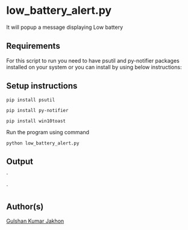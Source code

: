 
# low_battery_alert.py

It will popup a message displaying Low battery

## Requirements

For this script to run you need to have psutil and py-notifier packages installed on your system or you can install by using below instructions:

## Setup instructions

`pip install psutil`

`pip install py-notifier`

`pip install win10toast`


Run the program using command


`python low_battery_alert.py`
## Output

`

`

## Author(s)

[Gulshan Kumar Jakhon](https://github.com/gulshanjakhon)
